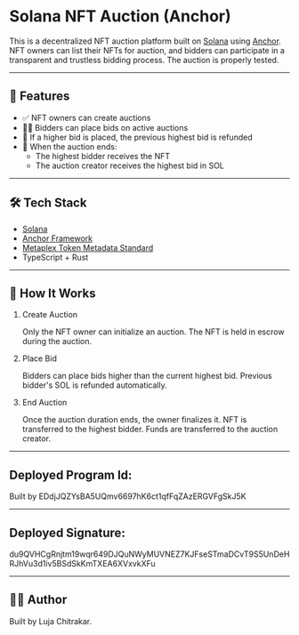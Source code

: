 #  Solana NFT Auction (Anchor)

This is a decentralized NFT auction platform built on [Solana](https://solana.com/) using [Anchor](https://book.anchor-lang.com/).  
NFT owners can list their NFTs for auction, and bidders can participate in a transparent and trustless bidding process.
The auction is properly tested.

---

## 🚀 Features

- ✅ NFT owners can create auctions
- 🧑‍⚖️ Bidders can place bids on active auctions
- 💸 If a higher bid is placed, the previous highest bid is refunded
- 🏁 When the auction ends:
  - The highest bidder receives the NFT
  - The auction creator receives the highest bid in SOL

---

## 🛠 Tech Stack

- [Solana](https://solana.com/)
- [Anchor Framework](https://book.anchor-lang.com/)
- [Metaplex Token Metadata Standard](https://docs.metaplex.com/programs/token-metadata/)
- TypeScript + Rust

---

## 🧪 How It Works

1. Create Auction


   Only the NFT owner can initialize an auction.
  The NFT is held in escrow during the auction.

3. Place Bid


   Bidders can place bids higher than the current highest bid.
Previous bidder's SOL is refunded automatically.

3. End Auction

   
  
   Once the auction duration ends, the owner finalizes it.
NFT is transferred to the highest bidder.
Funds are transferred to the auction creator.

---

## Deployed Program Id:


Built by EDdjJQZYsBA5UQmv6697hK6ct1qfFqZAzERGVFgSkJ5K

---

##  Deployed Signature:


du9QVHCgRnjtm19wqr649DJQuNWyMUVNEZ7KJFseSTmaDCvT9S5UnDeHRJhVu3d1iv5BSdSkKmTXEA6XVxvkXFu

---

## 🧑‍💻 Author


Built by Luja Chitrakar.

